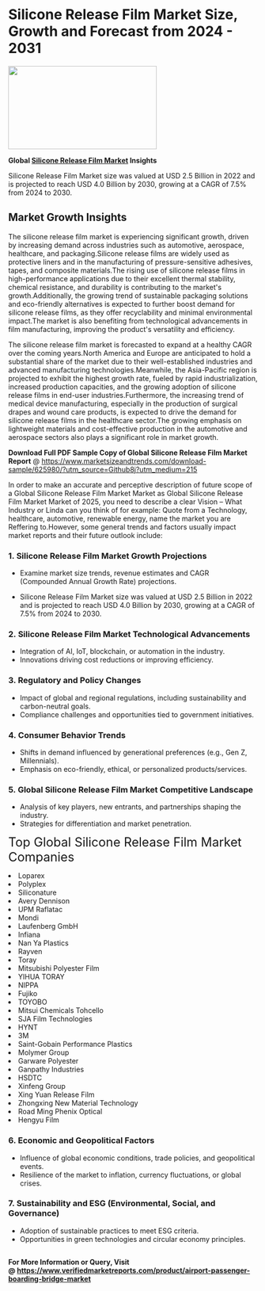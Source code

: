 <H1>Silicone Release Film Market Size, Growth and Forecast from 2024 - 2031</H1><img class="aligncenter size-medium wp-image-584254" src="https://thirdeyenews.in/wp-content/uploads/2024/09/Global-Market-Research-300x168.jpeg" alt="" width="300" height="168" /><p><strong>Global&nbsp;<a href="https://www.marketsizeandtrends.com/download-sample/625980/?utm_source=Github8j?utm_medium=215">Silicone Release Film Market</a> Insights</strong></p><p>Silicone Release Film Market size was valued at USD 2.5 Billion in 2022 and is projected to reach USD 4.0 Billion by 2030, growing at a CAGR of 7.5% from 2024 to 2030.</p><p><h2>Market Growth Insights</h2> <p>The silicone release film market is experiencing significant growth, driven by increasing demand across industries such as automotive, aerospace, healthcare, and packaging.Silicone release films are widely used as protective liners and in the manufacturing of pressure-sensitive adhesives, tapes, and composite materials.The rising use of silicone release films in high-performance applications due to their excellent thermal stability, chemical resistance, and durability is contributing to the market's growth.Additionally, the growing trend of sustainable packaging solutions and eco-friendly alternatives is expected to further boost demand for silicone release films, as they offer recyclability and minimal environmental impact.The market is also benefiting from technological advancements in film manufacturing, improving the product's versatility and efficiency.</p> <p>The silicone release film market is forecasted to expand at a healthy CAGR over the coming years.North America and Europe are anticipated to hold a substantial share of the market due to their well-established industries and advanced manufacturing technologies.Meanwhile, the Asia-Pacific region is projected to exhibit the highest growth rate, fueled by rapid industrialization, increased production capacities, and the growing adoption of silicone release films in end-user industries.Furthermore, the increasing trend of medical device manufacturing, especially in the production of surgical drapes and wound care products, is expected to drive the demand for silicone release films in the healthcare sector.The growing emphasis on lightweight materials and cost-effective production in the automotive and aerospace sectors also plays a significant role in market growth.</p> <p><span class=""><strong>Download Full PDF Sample Copy of Global Silicone Release Film Market Report</strong> @ <a href="https://www.marketsizeandtrends.com/download-sample/625980/?utm_source=Github8j?utm_medium=215" target="_blank">https://www.marketsizeandtrends.com/download-sample/625980/?utm_source=Github8j?utm_medium=215</a></span></p><p>In order to make an accurate and perceptive description of future scope of a Global&nbsp;Silicone Release Film Market Market as Global&nbsp;Silicone Release Film Market Market of 2025, you need to describe a clear Vision &ndash; What Industry or Linda can you think of for example: Quote from a Technology, healthcare, automotive, renewable energy, name the market you are Reffering to.However, some general trends and factors usually impact market reports and their future outlook include:</p><h3>1.&nbsp;<strong>Silicone Release Film Market Growth Projections</strong></h3><ul><li>Examine market size trends, revenue estimates and CAGR (Compounded Annual Growth Rate) projections.</li><li><p>Silicone Release Film Market size was valued at USD 2.5 Billion in 2022 and is projected to reach USD 4.0 Billion by 2030, growing at a CAGR of 7.5% from 2024 to 2030.</p></li></ul><h3>2.&nbsp;<strong>Silicone Release Film Market Technological Advancements</strong></h3><ul><li>Integration of AI, IoT, blockchain, or automation in the industry.</li><li>Innovations driving cost reductions or improving efficiency.</li></ul><h3>3.&nbsp;<strong>Regulatory and Policy Changes</strong></h3><ul><li>Impact of global and regional regulations, including sustainability and carbon-neutral goals.</li><li>Compliance challenges and opportunities tied to government initiatives.</li></ul><h3>4.&nbsp;<strong>Consumer Behavior Trends</strong></h3><ul><li>Shifts in demand influenced by generational preferences (e.g., Gen Z, Millennials).</li><li>Emphasis on eco-friendly, ethical, or personalized products/services.</li></ul><h3>5.&nbsp;<strong>Global Silicone Release Film Market Competitive Landscape</strong></h3><ul><li>Analysis of key players, new entrants, and partnerships shaping the industry.</li><li>Strategies for differentiation and market penetration.</li></ul><p data-pm-slice="1 1 []"><span style="color: inherit; font-family: inherit; font-size: 25px;">Top Global Silicone Release Film Market Companies</span></p><div class="" data-test-id=""><p><li>Loparex</li><li> Polyplex</li><li> Siliconature</li><li> Avery Dennison</li><li> UPM Raflatac</li><li> Mondi</li><li> Laufenberg GmbH</li><li> Infiana</li><li> Nan Ya Plastics</li><li> Rayven</li><li> Toray</li><li> Mitsubishi Polyester Film</li><li> YIHUA TORAY</li><li> NIPPA</li><li> Fujiko</li><li> TOYOBO</li><li> Mitsui Chemicals Tohcello</li><li> SJA Film Technologies</li><li> HYNT</li><li> 3M</li><li> Saint-Gobain Performance Plastics</li><li> Molymer Group</li><li> Garware Polyester</li><li> Ganpathy Industries</li><li> HSDTC</li><li> Xinfeng Group</li><li> Xing Yuan Release Film</li><li> Zhongxing New Material Technology</li><li> Road Ming Phenix Optical</li><li> Hengyu Film</li></p></div><h3>6.&nbsp;<strong>Economic and Geopolitical Factors</strong></h3><ul><li>Influence of global economic conditions, trade policies, and geopolitical events.</li><li>Resilience of the market to inflation, currency fluctuations, or global crises.</li></ul><h3>7.&nbsp;<strong>Sustainability and ESG (Environmental, Social, and Governance)</strong></h3><ul><li>Adoption of sustainable practices to meet ESG criteria.</li><li>Opportunities in green technologies and circular economy principles.</li></ul><h2><strong style="font-size: 14px;">For More Information or Query, Visit @&nbsp;</strong><a style="background-color: #ffffff; font-size: 14px;" href="https://www.marketsizeandtrends.com/report/silicone-release-film-market/" target="_blank">https://www.verifiedmarketreports.com/product/airport-passenger-boarding-bridge-market</a></h2>